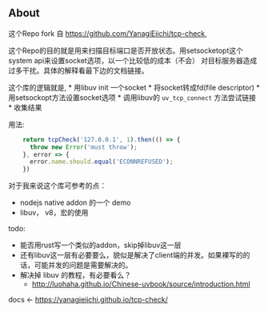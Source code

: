 ## About

这个Repo fork 自 https://github.com/YanagiEiichi/tcp-check, 

这个Repo的目的就是用来扫描目标端口是否开放状态。用setsocketopt这个system api来设置socket选项，以一个比较低的成本（不会）
对目标服务器造成过多干扰。具体的解释看最下边的文档链接。

这个库的逻辑就是, 
    * 用libuv init 一个socket
    * 将socket转成fd(file descriptor)
    * 用setsockopt方法设置socket选项
    * 调用libuv的 `uv_tcp_connect` 方法尝试链接
    * 收集结果


用法:
```js
    return tcpCheck('127.0.0.1', 1).then(() => {
      throw new Error('must throw');
    }, error => {
      error.name.should.equal('ECONNREFUSED');
    })
```

对于我来说这个库可参考的点：
* nodejs native addon 的一个 demo
* libuv， v8，宏的使用


todo:
* 能否用rust写一个类似的addon，skip掉libuv这一层
* 还有libuv这一层有必要要么，貌似是解决了client端的并发。如果裸写的的话，可能并发的问题是需要解决的。
* 解决掉 libuv 的教程，有必要看么？
    * http://luohaha.github.io/Chinese-uvbook/source/introduction.html









docs <- https://yanagieiichi.github.io/tcp-check/
